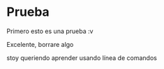 # Prueba
 Primero
 esto es una prueba :v
 
 Excelente, borrare algo

stoy queriendo aprender usando línea de comandos

